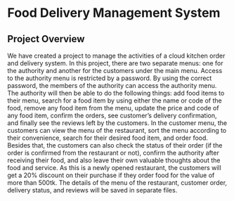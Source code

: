 # Food Delivery Management System


## Project Overview

We have created a project to manage the activities of a cloud kitchen order and delivery
system.
In this project, there are two separate menus: one for the authority and another for the
customers under the main menu. Access to the authority menu is restricted by a
password. By using the correct password, the members of the authority can access the
authority menu. The authority will then be able to do the following things: add food items
to their menu, search for a food item by using either the name or code of the food,
remove any food item from the menu, update the price and code of any food item,
confirm the orders, see customer’s delivery confirmation, and finally see the reviews left
by the customers.
In the customer menu, the customers can view the menu of the restaurant, sort the menu
according to their convenience, search for their desired food item, and order food.
Besides that, the customers can also check the status of their order (if the order is
confirmed from the restaurant or not), confirm the authority after receiving their food, and
also leave their own valuable thoughts about the food and service. As this is a newly
opened restaurant, the customers will get a 20% discount on their purchase if they order
food for the value of more than 500tk. The details of the menu of the restaurant,
customer order, delivery status, and reviews will be saved in separate files.
